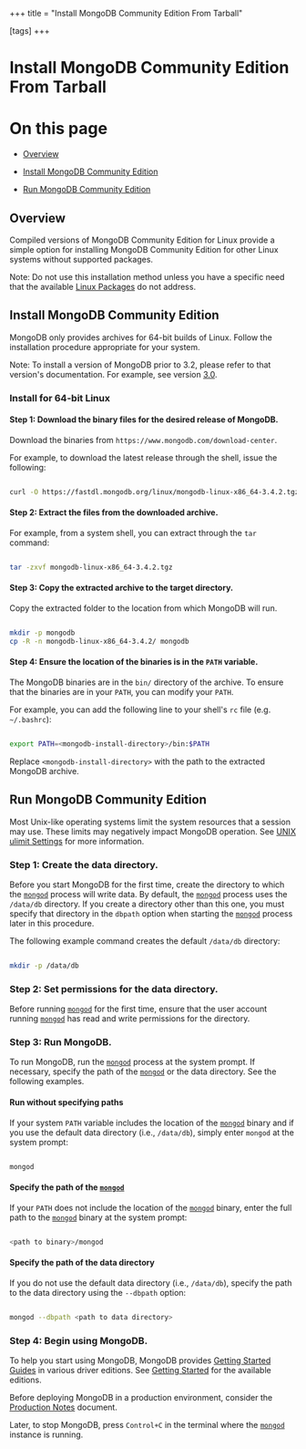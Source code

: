 +++
title = "Install MongoDB Community Edition From Tarball"

[tags]
+++
# Install MongoDB Community Edition From Tarball


# On this page

* [Overview](#overview) 

* [Install MongoDB Community Edition](#install-mongodb-community-edition) 

* [Run MongoDB Community Edition](#run-mongodb-community-edition) 


## Overview

Compiled versions of MongoDB Community Edition for Linux provide a simple
option for installing MongoDB Community Edition for other Linux systems without
supported packages.

Note: Do not use this installation method unless you have a specific need that the available [Linux Packages](#recommended-linux-install) do not address. 


## Install MongoDB Community Edition

MongoDB only provides archives for 64-bit builds of Linux. Follow the
installation procedure appropriate for your system.

Note: To install a version of MongoDB prior to 3.2, please refer to that version's documentation. For example, see version [3.0](https://docs.mongodb.com/v3.0/tutorial/install-mongodb-on-linux/). 


### Install for 64-bit Linux


#### Step 1: Download the binary files for the desired release of MongoDB.

Download the binaries from ``https://www.mongodb.com/download-center``.

For example, to download the latest release through the shell, issue
the following:

```sh

curl -O https://fastdl.mongodb.org/linux/mongodb-linux-x86_64-3.4.2.tgz

```


#### Step 2: Extract the files from the downloaded archive.

For example, from a system shell, you can extract through the ``tar`` command:

```sh

tar -zxvf mongodb-linux-x86_64-3.4.2.tgz

```


#### Step 3: Copy the extracted archive to the target directory.

Copy the extracted folder to the location from which MongoDB will run.

```sh

mkdir -p mongodb
cp -R -n mongodb-linux-x86_64-3.4.2/ mongodb

```


#### Step 4: Ensure the location of the binaries is in the ``PATH`` variable.

The MongoDB binaries are in the ``bin/`` directory of the archive. To
ensure that the binaries are in your ``PATH``, you can modify your
``PATH``.

For example, you can add the following line to your shell's
``rc`` file (e.g. ``~/.bashrc``):

```sh

export PATH=<mongodb-install-directory>/bin:$PATH

```

Replace ``<mongodb-install-directory>`` with the path to the extracted
MongoDB archive.


## Run MongoDB Community Edition

Most Unix-like operating systems limit the system resources that a
session may use. These limits may negatively impact MongoDB operation.
See [UNIX ulimit Settings](#) for more information.


### Step 1: Create the data directory.

Before you start MongoDB for the first time, create the directory to
which the [``mongod``](#bin.mongod) process will write data. By default, the
[``mongod``](#bin.mongod) process uses the ``/data/db`` directory. If you create
a directory other than this one, you must specify that directory in the
``dbpath`` option when starting the [``mongod``](#bin.mongod) process
later in this procedure.

The following example command creates the default ``/data/db`` directory:

```sh

mkdir -p /data/db

```


### Step 2: Set permissions for the data directory.

Before running [``mongod``](#bin.mongod) for the first time, ensure that the
user account running [``mongod``](#bin.mongod) has read and write permissions
for the directory.


### Step 3: Run MongoDB.

To run MongoDB, run the [``mongod``](#bin.mongod) process at the system prompt.
If necessary, specify the path of the [``mongod``](#bin.mongod) or the data
directory. See the following examples.


#### Run without specifying paths

If your system ``PATH`` variable includes the location of the
[``mongod``](#bin.mongod) binary and if you use the default data directory
(i.e., ``/data/db``), simply enter ``mongod`` at the system prompt:

```sh

mongod

```


#### Specify the path of the [``mongod``](#bin.mongod)

If your ``PATH`` does not include the location of the
[``mongod``](#bin.mongod) binary, enter the full path to the [``mongod``](#bin.mongod)
binary at the system prompt:

```sh

<path to binary>/mongod

```


#### Specify the path of the data directory

If you do not use the default data directory (i.e., ``/data/db``),
specify the path to the data directory using the ``--dbpath`` option:

```sh

mongod --dbpath <path to data directory>

```


### Step 4: Begin using MongoDB.

To help you start using MongoDB, MongoDB provides [Getting
Started Guides](#getting-started) in various driver editions. See
[Getting Started](#getting-started) for the available editions.

Before deploying MongoDB in a production environment, consider the
[Production Notes](#) document.

Later, to stop MongoDB, press ``Control+C`` in the terminal where the
[``mongod``](#bin.mongod) instance is running.
